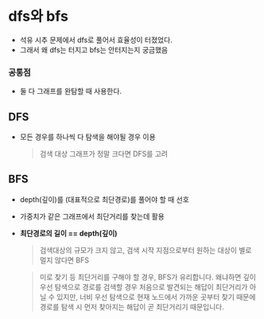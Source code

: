 # dfs와 bfs
- 석유 시추 문제에서 dfs로 풀어서 효율성이 터졌었다. 
- 그래서 왜 dfs는 터지고 bfs는 안터지는지 궁금했음

### 공통점
- 둘 다 그래프를 완탐할 때 사용한다.

## DFS
- 모든 경우를 하나씩 다 탐색을 해야될 경우 이용
  > 검색 대상 그래프가 정말 크다면 DFS를 고려

## BFS
- depth(깊이)를 (대표적으로 최단경로)를 풀어야 할 때 선호
- 가중치가 같은 그래프에서 최단거리를 찾는데 활용
- **최단경로의 길이 == depth(깊이)**  
    > 검색대상의 규모가 크지 않고, 검색 시작 지점으로부터 원하는 대상이 별로 멀지 않다면 BFS
  
    > 미로 찾기 등 최단거리를 구해야 할 경우, BFS가 유리합니다. 왜냐하면 깊이 우선 탐색으로 경로를 검색할 경우 처음으로 발견되는 해답이 최단거리가 아닐 수 있지만, 너비 우선 탐색으로 현재 노드에서 가까운 곳부터 찾기 때문에경로를 탐색 시 먼저 찾아지는 해답이 곧 최단거리기 때문입니다.
  
    